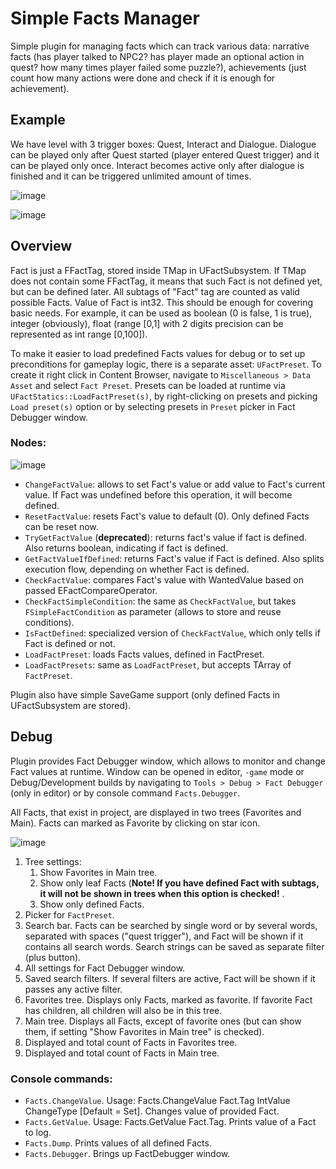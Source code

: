 # Simple Facts Manager
Simple plugin for managing facts which can track various data: narrative facts (has player talked to NPC2? has player made an optional action in quest? how many times player failed some puzzle?), achievements (just count how many actions were done and check if it is enough for achievement).

## Example 
We have level with 3 trigger boxes: Quest, Interact and Dialogue. 
Dialogue can be played only after Quest started (player entered Quest trigger) and it can be played only once. 
Interact becomes active only after dialogue is finished and it can be triggered unlimited amount of times.

![image](https://github.com/MaksymKapelianovych/SimpleFactsManager/assets/48297221/4dc0423e-b9d1-41a0-b622-87a0c8e72abe)

![image](https://github.com/user-attachments/assets/cfcbaf65-6b07-441f-9582-cd7a2627c0b3)

## Overview
Fact is just a FFactTag, stored inside TMap in UFactSubsystem. If TMap does not contain some FFactTag, it means that such Fact is not defined yet, but can be defined later. All subtags of "Fact" tag are counted as valid possible Facts.
Value of Fact is int32. This should be enough for covering basic needs. For example, it can be used as boolean (0 is false, 1 is true), integer (obviously), float (range [0,1] with 2 digits precision can be represented as int range [0,100]).

To make it easier to load predefined Facts values for debug or to set up preconditions for gameplay logic, there is a separate asset: `UFactPreset`. To create it right click in Content Browser, navigate to `Miscellaneous > Data Asset` and select `Fact Preset`.
Presets can be loaded at runtime via `UFactStatics::LoadFactPreset(s)`, by right-clicking on presets and picking `Load preset(s)` option or by selecting presets in `Preset` picker in Fact Debugger window. 

### Nodes:
![image](https://github.com/user-attachments/assets/6faea440-c78b-4fee-ac88-a45ae74c0e61)

 - `ChangeFactValue`: allows to set Fact's value or add value to Fact's current value. If Fact was undefined before this operation, it will become defined.
 - `ResetFactValue`: resets Fact's value to default (0). Only defined Facts can be reset now.
 - `TryGetFactValue` (**deprecated**): returns fact's value if fact is defined. Also returns boolean, indicating if fact is defined.
 - `GetFactValueIfDefined`: returns Fact's value if Fact is defined. Also splits execution flow, depending on whether Fact is defined.
 - `CheckFactValue`: compares Fact's value with WantedValue based on passed EFactCompareOperator.
 - `CheckFactSimpleCondition`: the same as `CheckFactValue`, but takes ``FSimpleFactCondition`` as parameter (allows to store and reuse conditions).
 - `IsFactDefined`: specialized version of `CheckFactValue`, which only tells if Fact is defined or not.
 - `LoadFactPreset`: loads Facts values, defined in FactPreset.
 - `LoadFactPresets`: same as `LoadFactPreset`, but accepts TArray of `FactPreset`.
   
Plugin also have simple SaveGame support (only defined Facts in UFactSubsystem are stored).

## Debug
Plugin provides Fact Debugger window, which allows to monitor and change Fact values at runtime. Window can be opened in editor, `-game` mode or Debug/Development builds by navigating to `Tools > Debug > Fact Debugger` (only in editor) or by console command `Facts.Debugger`.

All Facts, that exist in project, are displayed in two trees (Favorites and Main). Facts can marked as Favorite by clicking on star icon.

![image](https://github.com/user-attachments/assets/412373df-9306-4fec-a580-b6e8fada453f)

1. Tree settings:
   1. Show Favorites in Main tree.
   2. Show only leaf Facts (**Note! If you have defined Fact with subtags, it will not be shown in trees when this option is checked!** .
   3. Show only defined Facts.
2. Picker for `FactPreset`.
3. Search bar. Facts can be searched by single word or by several words, separated with spaces ("quest trigger"), and Fact will be shown if it contains all search words.
Search strings can be saved as separate filter (plus button).
4. All settings for Fact Debugger window.
5. Saved search filters. If several filters are active, Fact will be shown if it passes any active filter.
6. Favorites tree. Displays only Facts, marked as favorite. If favorite Fact has children, all children will also be in this tree.
7. Main tree. Displays all Facts, except of favorite ones (but can show them, if setting "Show Favorites in Main tree" is checked).
8. Displayed and total count of Facts in Favorites tree.
9. Displayed and total count of  Facts in Main tree.

### Console commands:
 - `Facts.ChangeValue`. Usage: Facts.ChangeValue Fact.Tag IntValue ChangeType [Default = Set]. Changes value of provided Fact.
 - `Facts.GetValue`. Usage: Facts.GetValue Fact.Tag. Prints value of a Fact to log.
 - `Facts.Dump`. Prints values of all defined Facts.
 - `Facts.Debugger`. Brings up FactDebugger window.
